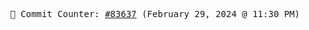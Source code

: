 <p align="center">
    <samp>
        📮 Commit Counter: <a href="https://github.com/Javascript-void0/Javascript-void0/commits/main">#83637</a> (February 29, 2024 @ 11:30 PM)
    </samp>
</p>